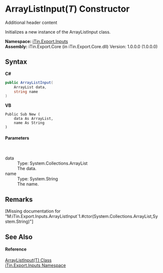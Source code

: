 # ArrayListInput(*T*) Constructor 
Additional header content 

Initializes a new instance of the ArrayListInput class.

**Namespace:**&nbsp;<a href="N_iTin_Export_Inputs">iTin.Export.Inputs</a><br />**Assembly:**&nbsp;iTin.Export.Core (in iTin.Export.Core.dll) Version: 1.0.0.0 (1.0.0.0)

## Syntax

**C#**<br />
``` C#
public ArrayListInput(
	ArrayList data,
	string name
)
```

**VB**<br />
``` VB
Public Sub New ( 
	data As ArrayList,
	name As String
)
```


#### Parameters
&nbsp;<dl><dt>data</dt><dd>Type: System.Collections.ArrayList<br />The data.</dd><dt>name</dt><dd>Type: System.String<br />The name.</dd></dl>

## Remarks
\[Missing <remarks> documentation for "M:iTin.Export.Inputs.ArrayListInput`1.#ctor(System.Collections.ArrayList,System.String)"\]

## See Also


#### Reference
<a href="T_iTin_Export_Inputs_ArrayListInput_1">ArrayListInput(T) Class</a><br /><a href="N_iTin_Export_Inputs">iTin.Export.Inputs Namespace</a><br />